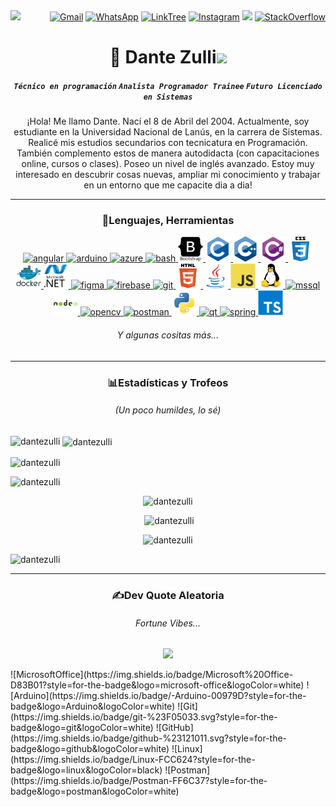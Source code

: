 <div align="right">
<a href="https://visitcount.itsvg.in">
  <img align="left" src="https://visitcount.itsvg.in/api?id=dantezulli&label=Profile%20Views&color=6&icon=7&pretty=true" />
</a>
<a href="mailto:dantezulli2004@gmail.com"><img alt="Gmail" src="https://img.shields.io/badge/Gmail-D14836?&logo=gmail&logoColor=white" /></a>
<a href="https://wa.link/v9zczz"><img alt="WhatsApp" src="https://img.shields.io/badge/WhatsApp-25D366?style=&logo=whatsapp&logoColor=white" /></a>
<a href="https://linktr.ee/dantezulli"><img alt="LinkTree" src="https://img.shields.io/badge/Linktree-1de9b6?style=&logo=linktree&logoColor=white" /></a>
<a href="https://instagram.com/dante_zu04"><img alt="Instagram" src="https://img.shields.io/badge/Instagram-%23E4405F.svg?logo=Instagram&logoColor=white" /></a>
<a href="https://t.me/rootdante"><img src="https://img.shields.io/badge/-telegram-blue?logo=telegram&style=for-the-badge" /></a>
<a href="https://stackoverflow.com/users/19446091"> <img alt="StackOverflow" src="https://img.shields.io/badge/-Stackoverflow-FE7A16?logo=stack-overflow&logoColor=white" />
</a> 
</div>
<h1 align="center">🐧 Dante Zulli<img src="https://media.giphy.com/media/v1.Y2lkPTc5MGI3NjExZnlpdTdvcjFzaHg4dW1tODliM3plNzZ4ZGhveWVvbjg5d2JxY3FqciZlcD12MV9zdGlja2Vyc19zZWFyY2gmY3Q9cw/L2wEbAL75L24xiHWFa/giphy.gif" width="20px"></h1>
<h5 align="center"><code>Técnico en programación</code> <code>Analista Programador Trainee</code> <code>Futuro Licenciado en Sistemas</code></h5>
<p align="center">¡Hola! Me llamo Dante. Nací el 8 de Abril del 2004. Actualmente, soy estudiante en la Universidad Nacional de Lanús, en la carrera de Sistemas. Realicé mis estudios secundarios con tecnicatura en Programación. También complemento estos de manera autodidacta (con capacitaciones online, cursos o clases). Poseo un nivel de inglés avanzado. Estoy muy interesado en descubrir cosas nuevas, ampliar mi conocimiento y trabajar en un entorno que me capacite dia a dia!
</p>
<hr>
<h3 align="center">🧰Lenguajes, Herramientas</h3>
<p align="center"> <a href="https://angular.io" target="_blank" rel="noreferrer"> <img src="https://angular.io/assets/images/logos/angular/angular.svg" alt="angular" width="40" height="40"/> </a> <a href="https://www.arduino.cc/" target="_blank" rel="noreferrer"> <img src="https://cdn.worldvectorlogo.com/logos/arduino-1.svg" alt="arduino" width="40" height="40"/> </a> <a href="https://azure.microsoft.com/en-in/" target="_blank" rel="noreferrer"> <img src="https://www.vectorlogo.zone/logos/microsoft_azure/microsoft_azure-icon.svg" alt="azure" width="40" height="40"/> </a> <a href="https://www.gnu.org/software/bash/" target="_blank" rel="noreferrer"> <img src="https://www.vectorlogo.zone/logos/gnu_bash/gnu_bash-icon.svg" alt="bash" width="40" height="40"/> </a> <a href="https://getbootstrap.com" target="_blank" rel="noreferrer"> <img src="https://raw.githubusercontent.com/devicons/devicon/master/icons/bootstrap/bootstrap-plain-wordmark.svg" alt="bootstrap" width="40" height="40"/> </a> <a href="https://www.cprogramming.com/" target="_blank" rel="noreferrer"> <img src="https://raw.githubusercontent.com/devicons/devicon/master/icons/c/c-original.svg" alt="c" width="40" height="40"/> </a> <a href="https://www.w3schools.com/cpp/" target="_blank" rel="noreferrer"> <img src="https://raw.githubusercontent.com/devicons/devicon/master/icons/cplusplus/cplusplus-original.svg" alt="cplusplus" width="40" height="40"/> </a> <a href="https://www.w3schools.com/cs/" target="_blank" rel="noreferrer"> <img src="https://raw.githubusercontent.com/devicons/devicon/master/icons/csharp/csharp-original.svg" alt="csharp" width="40" height="40"/> </a> <a href="https://www.w3schools.com/css/" target="_blank" rel="noreferrer"> <img src="https://raw.githubusercontent.com/devicons/devicon/master/icons/css3/css3-original-wordmark.svg" alt="css3" width="40" height="40"/> </a> <a href="https://www.docker.com/" target="_blank" rel="noreferrer"> <img src="https://raw.githubusercontent.com/devicons/devicon/master/icons/docker/docker-original-wordmark.svg" alt="docker" width="40" height="40"/> </a> <a href="https://dotnet.microsoft.com/" target="_blank" rel="noreferrer"> <img src="https://raw.githubusercontent.com/devicons/devicon/master/icons/dot-net/dot-net-original-wordmark.svg" alt="dotnet" width="40" height="40"/> </a> <a href="https://www.figma.com/" target="_blank" rel="noreferrer"> <img src="https://www.vectorlogo.zone/logos/figma/figma-icon.svg" alt="figma" width="40" height="40"/> </a> <a href="https://firebase.google.com/" target="_blank" rel="noreferrer"> <img src="https://www.vectorlogo.zone/logos/firebase/firebase-icon.svg" alt="firebase" width="40" height="40"/> </a> <a href="https://git-scm.com/" target="_blank" rel="noreferrer"> <img src="https://www.vectorlogo.zone/logos/git-scm/git-scm-icon.svg" alt="git" width="40" height="40"/> </a> <a href="https://www.w3.org/html/" target="_blank" rel="noreferrer"> <img src="https://raw.githubusercontent.com/devicons/devicon/master/icons/html5/html5-original-wordmark.svg" alt="html5" width="40" height="40"/> </a> <a href="https://www.java.com" target="_blank" rel="noreferrer"> <img src="https://raw.githubusercontent.com/devicons/devicon/master/icons/java/java-original.svg" alt="java" width="40" height="40"/> </a> <a href="https://developer.mozilla.org/en-US/docs/Web/JavaScript" target="_blank" rel="noreferrer"> <img src="https://raw.githubusercontent.com/devicons/devicon/master/icons/javascript/javascript-original.svg" alt="javascript" width="40" height="40"/> </a> <a href="https://www.linux.org/" target="_blank" rel="noreferrer"> <img src="https://raw.githubusercontent.com/devicons/devicon/master/icons/linux/linux-original.svg" alt="linux" width="40" height="40"/> </a> <a href="https://www.microsoft.com/en-us/sql-server" target="_blank" rel="noreferrer"> <img src="https://www.svgrepo.com/show/303229/microsoft-sql-server-logo.svg" alt="mssql" width="40" height="40"/> </a> <a href="https://nodejs.org" target="_blank" rel="noreferrer"> <img src="https://raw.githubusercontent.com/devicons/devicon/master/icons/nodejs/nodejs-original-wordmark.svg" alt="nodejs" width="40" height="40"/> </a> <a href="https://opencv.org/" target="_blank" rel="noreferrer"> <img src="https://www.vectorlogo.zone/logos/opencv/opencv-icon.svg" alt="opencv" width="40" height="40"/> </a> <a href="https://postman.com" target="_blank" rel="noreferrer"> <img src="https://www.vectorlogo.zone/logos/getpostman/getpostman-icon.svg" alt="postman" width="40" height="40"/> </a> <a href="https://www.python.org" target="_blank" rel="noreferrer"> <img src="https://raw.githubusercontent.com/devicons/devicon/master/icons/python/python-original.svg" alt="python" width="40" height="40"/> </a> <a href="https://www.qt.io/" target="_blank" rel="noreferrer"> <img src="https://upload.wikimedia.org/wikipedia/commons/0/0b/Qt_logo_2016.svg" alt="qt" width="40" height="40"/> </a> <a href="https://spring.io/" target="_blank" rel="noreferrer"> <img src="https://www.vectorlogo.zone/logos/springio/springio-icon.svg" alt="spring" width="40" height="40"/> </a> <a href="https://www.typescriptlang.org/" target="_blank" rel="noreferrer"> <img src="https://raw.githubusercontent.com/devicons/devicon/master/icons/typescript/typescript-original.svg" alt="typescript" width="40" height="40"/> </a> </p>
<h6 align="center">Y algunas cositas más...</h6>
<hr>

<h3 align="center">📊Estadísticas y Trofeos</h3>
<h6 align="center">(Un poco humildes, lo sé)</h6>
<p><img align="left" src="https://github-readme-stats.vercel.app/api/top-langs?username=dantezulli&show_icons=true&locale=en&layout=compact&theme=tokyonight" alt="dantezulli" /></p>
<p>&nbsp;<img align="center" src="https://github-readme-stats.vercel.app/api?username=dantezulli&show_icons=true&locale=en&theme=tokyonight" alt="dantezulli" /></p>
<p><img align="center" src="https://github-readme-streak-stats.herokuapp.com/?user=dantezulli&theme=tokyonight" alt="dantezulli" /></p>
<img src="https://github-profile-trophy.vercel.app/?username=dantezulli&theme=tokyonight" alt="dantezulli" />
<p align="center"><img src="https://github-readme-stats.vercel.app/api/top-langs?username=dantezulli&show_icons=true&locale=en&layout=compact&theme=tokyonight" alt="dantezulli" /></p>
<p align="center">&nbsp;<img src="https://github-readme-stats.vercel.app/api?username=dantezulli&show_icons=true&locale=en&theme=tokyonight" alt="dantezulli" /></p>
<p align="center"><img src="https://github-readme-streak-stats.herokuapp.com/?user=dantezulli&theme=tokyonight" alt="dantezulli" /></p>
<img src="https://github-profile-trophy.vercel.app/?username=dantezulli&theme=tokyonight&column=-1&no-bg=true&no-frame=true" alt="dantezulli" />

<hr>

<h3 align="center">✍️Dev Quote Aleatoria</h3>
<h6 align="center">Fortune Vibes...</h6>
<p align="center"> <img src="https://quotes-github-readme.vercel.app/api?type=horizontal&theme=tokyonight" /> </p>
![MicrosoftOffice](https://img.shields.io/badge/Microsoft%20Office-D83B01?style=for-the-badge&logo=microsoft-office&logoColor=white)
![Arduino](https://img.shields.io/badge/-Arduino-00979D?style=for-the-badge&logo=Arduino&logoColor=white)
![Git](https://img.shields.io/badge/git-%23F05033.svg?style=for-the-badge&logo=git&logoColor=white)
![GitHub](https://img.shields.io/badge/github-%23121011.svg?style=for-the-badge&logo=github&logoColor=white)
![Linux](https://img.shields.io/badge/Linux-FCC624?style=for-the-badge&logo=linux&logoColor=black)
![Postman](https://img.shields.io/badge/Postman-FF6C37?style=for-the-badge&logo=postman&logoColor=white)

